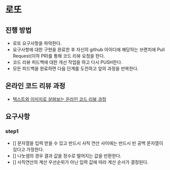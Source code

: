 # 로또
## 진행 방법
* 로또 요구사항을 파악한다.
* 요구사항에 대한 구현을 완료한 후 자신의 github 아이디에 해당하는 브랜치에 Pull Request(이하 PR)를 통해 코드 리뷰 요청을 한다.
* 코드 리뷰 피드백에 대한 개선 작업을 하고 다시 PUSH한다.
* 모든 피드백을 완료하면 다음 단계를 도전하고 앞의 과정을 반복한다.

## 온라인 코드 리뷰 과정
* [텍스트와 이미지로 살펴보는 온라인 코드 리뷰 과정](https://github.com/next-step/nextstep-docs/tree/master/codereview)

## 요구사항
### step1
- [] 문자열을 입력 받을 수 있고 반드시 사칙 연산 사이에는 반드시 빈 공백 문자열이 있다고 가정한다.
- [] 나눗셈의 경우 결과 값을 정수로 떨어지는 값을 반환한다.
- [] 사칙연산의 계산 우선순위가 아닌 입력 값에 따라 계산 순서가 결정된다.
